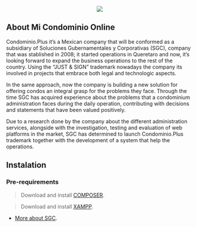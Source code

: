 <p align="center"><img src="http://capacitacion.center/applogo.png"></p>



## About Mi Condominio Online

Condominio.Plus it’s a Mexican company that will be conformed as a subsidiary of Soluciones Gubernamentales y Corporativas (SGC), company that was stablished in 2008; it started operations in Queretaro and now, it’s looking forward to expand the business operations to the rest of the country. 
Using the “JUST & SIGN” trademark nowadays the company its involved in projects that embrace both legal and technologic aspects. 

In the same approach, now the company is building a new solution for offering condos an integral grasp for the problems they face.
Through the time SGC has acquired experience about the problems that a condominium administration faces during the daily operation, contributing with decisions and statements that have been valued positively.

Due to a research done by the company about the different administration services, alongside with the investigation, testing and evaluation of web platforms in the market, SGC has determined to launch Condominio.Plus trademark together with the development of a system that help the operations.

## Instalation
### Pre-requirements
> Download and install  [COMPOSER](https://getcomposer.org/).

> Download and install  [XAMPP](https://www.apachefriends.org/es/index.html).




- [More about SGC](https://justsign.mx).
